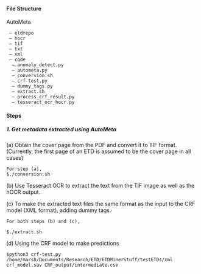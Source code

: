 
#### File Structure

AutoMeta
```
 — etdrepo
 — hocr
 — tif
 — txt
 — xml	
 — code
  — anomaly_detect.py
  — autometa.py
  — conversion.sh
  — crf-test.py
  — dummy_tags.py
  — extract.sh
  — process_crf_result.py
  — tesseract_ocr_hocr.py
```

#### Steps

##### 1. Get metadata extracted using AutoMeta
 
(a) Obtain the cover page from the PDF and convert it to TIF format.
(Currently, the first page of an ETD is assumed to be the cover page in all cases)

```
For step (a),
$./conversion.sh 
```
(b) Use Tesseract OCR to extract the text from the TIF image as well as the hOCR output.

(c) To make the extracted text files the same format as the input to the CRF model (XML format), adding dummy tags.

```
For both steps (b) and (c),

$./extract.sh 
``` 
(d) Using the CRF model to make predictions 

``` 
$python3 crf-test.py /home/marsh/Documents/Research/ETD/ETDMinerStuff/testETDs/xml crf_model.sav CRF_output/intermediate.csv
```
